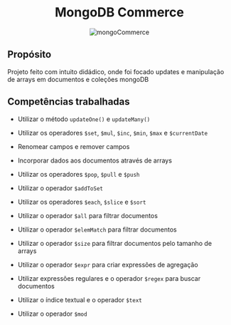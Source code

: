<div align="center" >
  
 # MongoDB Commerce 
 
 
![mongoCommerce](https://user-images.githubusercontent.com/62621800/132774978-75fc03dc-8034-4234-b312-5e04f2c48756.png) 
  
</div>
  
  
## Propósito

Projeto feito com intuito didádico, onde foi focado updates e manipulação de arrays em documentos e coleções mongoDB


## Competências trabalhadas

  * Utilizar o método `updateOne()` e `updateMany()`

  * Utilizar os operadores `$set`, `$mul`, `$inc`, `$min`, `$max` e `$currentDate`

  * Renomear campos e remover campos

  * Incorporar dados aos documentos através de arrays

  * Utilizar os operadores `$pop`, `$pull` e `$push`
  
  * Utilizar o operador `$addToSet`

  * Utilizar os operadores `$each`, `$slice` e `$sort`

  * Utilizar o operador `$all` para filtrar documentos

  * Utilizar o operador `$elemMatch` para filtrar documentos

  * Utilizar o operador `$size` para filtrar documentos pelo tamanho de arrays

  * Utilizar o operador `$expr` para criar expressões de agregação

  * Utilizar expressões regulares e o operador `$regex` para buscar documentos

  * Utilizar o índice textual e o operador `$text`

  * Utilizar o operador `$mod`
